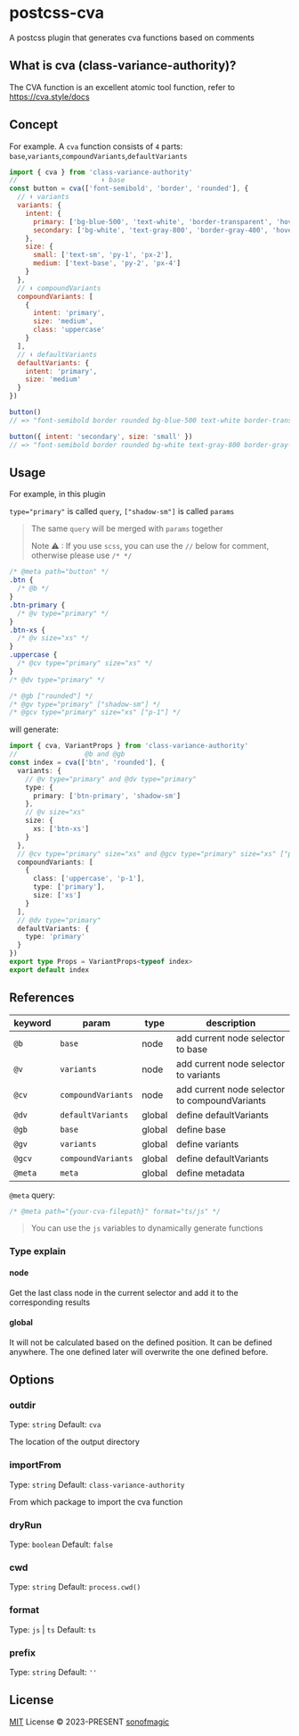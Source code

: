# postcss-cva

A postcss plugin that generates cva functions based on comments

## What is cva (class-variance-authority)?

The CVA function is an excellent atomic tool function, refer to <https://cva.style/docs>

## Concept

For example. A `cva` function consists of `4` parts: `base`,`variants`,`compoundVariants`,`defaultVariants`

```js
import { cva } from 'class-variance-authority'
//                     ⬇️ base
const button = cva(['font-semibold', 'border', 'rounded'], {
  // ⬇️ variants
  variants: {
    intent: {
      primary: ['bg-blue-500', 'text-white', 'border-transparent', 'hover:bg-blue-600'],
      secondary: ['bg-white', 'text-gray-800', 'border-gray-400', 'hover:bg-gray-100']
    },
    size: {
      small: ['text-sm', 'py-1', 'px-2'],
      medium: ['text-base', 'py-2', 'px-4']
    }
  },
  // ⬇️ compoundVariants
  compoundVariants: [
    {
      intent: 'primary',
      size: 'medium',
      class: 'uppercase'
    }
  ],
  // ⬇️ defaultVariants
  defaultVariants: {
    intent: 'primary',
    size: 'medium'
  }
})

button()
// => "font-semibold border rounded bg-blue-500 text-white border-transparent hover:bg-blue-600 text-base py-2 px-4 uppercase"

button({ intent: 'secondary', size: 'small' })
// => "font-semibold border rounded bg-white text-gray-800 border-gray-400 hover:bg-gray-100 text-sm py-1 px-2"
```

## Usage

For example, in this plugin

`type="primary"` is called `query`, `["shadow-sm"]` is called `params`

> The same `query` will be merged with `params` together
>
> Note ⚠ ️: If you use `scss`, you can use the `//` below for comment, otherwise please use `/* */`

```css
/* @meta path="button" */
.btn {
  /* @b */
}
.btn-primary {
  /* @v type="primary" */
}
.btn-xs {
  /* @v size="xs" */
}
.uppercase {
  /* @cv type="primary" size="xs" */
}
/* @dv type="primary" */

/* @gb ["rounded"] */
/* @gv type="primary" ["shadow-sm"] */
/* @gcv type="primary" size="xs" ["p-1"] */
```

will generate:

```ts
import { cva, VariantProps } from 'class-variance-authority'
//                 @b and @gb
const index = cva(['btn', 'rounded'], {
  variants: {
    // @v type="primary" and @dv type="primary"
    type: {
      primary: ['btn-primary', 'shadow-sm']
    },
    // @v size="xs"
    size: {
      xs: ['btn-xs']
    }
  },
  // @cv type="primary" size="xs" and @gcv type="primary" size="xs" ["p-1"]
  compoundVariants: [
    {
      class: ['uppercase', 'p-1'],
      type: ['primary'],
      size: ['xs']
    }
  ],
  // @dv type="primary"
  defaultVariants: {
    type: 'primary'
  }
})
export type Props = VariantProps<typeof index>
export default index
```

## References

| keyword | param              | type   | description                                   |
| ------- | ------------------ | ------ | --------------------------------------------- |
| `@b`    | `base`             | node   | add current node selector to base             |
| `@v`    | `variants`         | node   | add current node selector to variants         |
| `@cv`   | `compoundVariants` | node   | add current node selector to compoundVariants |
| `@dv`   | `defaultVariants`  | global | define defaultVariants                        |
| `@gb`   | `base`             | global | define base                                   |
| `@gv`   | `variants`         | global | define variants                               |
| `@gcv`  | `compoundVariants` | global | define defaultVariants                        |
| `@meta` | `meta`             | global | define metadata                               |

`@meta` query:

```css
/* @meta path="{your-cva-filepath}" format="ts/js" */
```

> You can use the `js` variables to dynamically generate functions

### Type explain

#### node

Get the last class node in the current selector and add it to the corresponding results

#### global

It will not be calculated based on the defined position. It can be defined anywhere. The one defined later will overwrite the one defined before.

## Options

### outdir

Type: `string`
Default: `cva`

The location of the output directory

### importFrom

Type: `string`
Default: `class-variance-authority`

From which package to import the cva function

### dryRun

Type: `boolean`
Default: `false`

### cwd

Type: `string`
Default: `process.cwd()`

### format

Type: `js` | `ts`
Default: `ts`

### prefix

Type: `string`
Default: `''`

## License

[MIT](../../LICENSE) License &copy; 2023-PRESENT [sonofmagic](https://github.com/sonofmagic)
